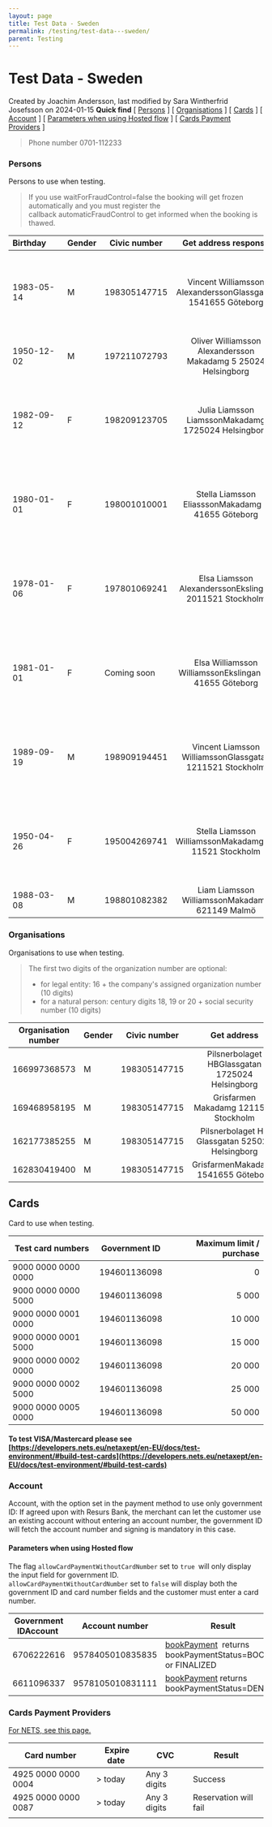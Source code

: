 ```yaml
---
layout: page
title: Test Data - Sweden
permalink: /testing/test-data---sweden/
parent: Testing
---
```



# Test Data - Sweden 
Created by Joachim Andersson, last modified by Sara Wintherfrid
Josefsson on 2024-01-15
**Quick find**
\[ [Persons](#testdatasweden-persons) \] \[
[Organisations](#testdatasweden-organisations) \] \[
[Cards](#testdatasweden-cards) \] \[ [Account](#testdatasweden-account)
\] \[ [Parameters when using Hosted
flow](#testdatasweden-parameterswhenusinghostedflow) \] \[ [Cards
Payment Providers](#testdatasweden-cardspaymentproviders) \]

> Phone number 0701-112233

### Persons
Persons to use when testing. 

> If you use waitForFraudControl=false the booking will get frozen
> automatically and you must register the
> callback automaticFraudControl to get informed when the booking is
> thawed.

| Birthday       | Gender | Civic number |                     Get address response                     |  [Simplified shop flow](/simplified-flow-api/)                                                                                                      | Merchant API                                                                                                                                                                                                              | Exception                                                         |
|----------------|--------|--------------|:------------------------------------------------------------:|---------------------------------------------------------------------------------------------------------------------------------------------------|---------------------------------------------------------------------------------------------------------------------------------------------------------------------------------------------------------------------------|-------------------------------------------------------------------|
| 1983-05-14     | M      | 198305147715 | Vincent Williamsson AlexanderssonGlassgatan 1541655 Göteborg | [bookPayment](/simplified-flow-api/bookpayment/) returns bookPaymentStatus=BOOKED or FINALIZED                                                                          | [Get payment](https://merchant-api.resurs.com/docs/v2/merchant_payments_v2#/Payment%20information/getPayment) returns status = ACCEPTEDCallback AUTHORIZED is received if callbacks are in use                            | Do not use this civic number when testing new- and existing card. |
| 1950-12-02     | M      | 197211072793 |   Oliver Williamsson Alexandersson Makadamg 5 25024 Helsingborg    | [bookPayment](/simplified-flow-api/bookpayment/) returns bookPaymentStatus=DENIED                                                                                       | [Get payment](https://merchant-api.resurs.com/docs/v2/merchant_payments_v2#/Payment%20information/getPayment) returns status =Callback REJECTED is received if callbacks are in use                                       |                                                                   |
| 1982-09-12     | F      | 198209123705 |     Julia Liamsson LiamssonMakadamg 1725024 Helsingborg      | [bookPayment](/simplified-flow-api/bookpayment/)  returns bookPaymentStatus=FROZENThe payment will never be unfrozen.                                                   | [Get payment](https://merchant-api.resurs.com/docs/v2/merchant_payments_v2#/Payment%20information/getPayment) returns status = FROZEN                                                                                     | Do not use this civic number when testing new- and existing card. |
| 1980-01-01     | F      | 198001010001 |      Stella Liamsson EliasssonMakadamg 3 41655 Göteborg      | [bookPayment](/simplified-flow-api/bookpayment/)  returns bookPaymentStatus=FROZENAfter 5 seconds the payment is **unfrozen.** Requires `waitForFraudControl=true`      | [Get payment](https://merchant-api.resurs.com/docs/v2/merchant_payments_v2#/Payment%20information/getPayment) returns status = FROZENAfter 5 seconds the payment is **unfrozen**.Requires handleFrozenPayments= true      | Do not use this civic number when testing new- and existing card. |
| 1978-01-06     | F      | 197801069241 |    Elsa Liamsson AlexanderssonEkslingan 2011521 Stockholm    | [bookPayment](/simplified-flow-api/bookpayment/)  returns bookPaymentStatus=FROZENAfter 5 seconds the payment is **annulled.**                                          | [Create payment](https://merchant-api.resurs.com/docs/v2/merchant_payments_v2#/Payment%20authorization/createPayment) returns status =After 5 seconds the payment is **annulled.**Requires handleFrozenPayments= true     | Do not use this civic number when testing new- and existing card. |
| 1981-01-01     | F      | Coming soon  |   Elsa Williamsson WilliamssonEkslingan 11 41655 Göteborg    | [bookPayment](/simplified-flow-api/bookpayment/) returns bookPaymentStatus=FROZENAfter 10 minutes the payment is **unfrozen.** Requires `waitForFraudControl=true`      | [Create payment](https://merchant-api.resurs.com/docs/v2/merchant_payments_v2#/Payment%20authorization/createPayment) returns status = After 10 minutes the payment is **unfrozen.**Requires handleFrozenPayments= true   | Do not use this civic number when testing new- and existing card. |
| 1989-09-19     | M      | 198909194451 |   Vincent Liamsson WilliamssonGlassgatan 1211521 Stockholm   | [bookPayment](/simplified-flow-api/bookpayment/) returns bookPaymentStatus=FROZENAfter 10 minutes the payment is **annulled.**                                          | [Create payment](https://merchant-api.resurs.com/docs/v2/merchant_payments_v2#/Payment%20authorization/createPayment) returns status = After 10 minutes the payment is **annulled.**Requires handleFrozenPayments= true   | Do not use this civic number when testing new- and existing card. |
| 1950-04-26     | F      | 195004269741 |    Stella Liamsson WilliamssonMakadamg 16 11521 Stockholm    | [bookPayment](/simplified-flow-api/bookpayment/) returns bookPaymentStatus=DENIED                                                                                       | [Create payment](https://merchant-api.resurs.com/docs/v2/merchant_payments_v2#/Payment%20authorization/createPayment) returns status =                                                                                    | Do not use this civic number when testing new- and existing card. |
| 1988-03-08     | M      | 198801082382 |        Liam Liamsson WilliamssonMakadamg 621149 Malmö        | customer got no cards/accounts which allow **new card/account**                                                                                   | customer got no cards/accounts which allow **new account**                                                                                                                                                                |                                                                   |

###  Organisations
Organisations to use when testing.

> The first two digits of the organization number are optional:
>   - for legal entity: 16 + the company's assigned organization number (10 digits)
>   - for a natural person: century digits 18, 19 or 20 + social security number (10 digits)

| Organisation number | Gender | Civic number |                   Get address                   | [Simplified shop flow](/simplified-flow-api/)                     | ~~Shop Flow~~ (deprecated)                             |
|---------------------|--------|--------------|:-----------------------------------------------:|-----------------------------------------------------------------|---------------------------------------------------------------------------------------------------------------------|
| 166997368573        | M      | 198305147715 | Pilsnerbolaget HBGlassgatan 1725024 Helsingborg |                                                                 |                                                                                                                     |
| 169468958195        | M      | 198305147715 |      Grisfarmen Makadamg 1211521 Stockholm      | [bookPayment](/simplified-flow-api/bookpayment/) returns bookPaymentStatus=DENIED     | submitLimitApplication returns decision=DENIED  |
| 162177385255        | M      | 198305147715 | Pilsnerbolaget HB Glassgatan 525024 Helsingborg |  [bookPayment](/simplified-flow-api/bookpayment/)   returns bookPaymentStatus=DENIED  | submitLimitApplication returns decision=TRIAL   |
| 162830419400        | M      | 198305147715 |       GrisfarmenMakadamg 1541655 Göteborg       |  [bookPayment](/simplified-flow-api/bookpayment/)  returns bookPaymentStatus=FROZEN   |                                                                                                                     |

## Cards
Card to use when testing.

| Test card numbers   | Government ID | Maximum limit / purchase |
|---------------------|---------------|-------------------------:|
| 9000 0000 0000 0000 | 194601136098  |                        0 |
| 9000 0000 0000 5000 | 194601136098  |                    5 000 |
| 9000 0000 0001 0000 | 194601136098  |                   10 000 |
| 9000 0000 0001 5000 | 194601136098  |                   15 000 |
| 9000 0000 0002 0000 | 194601136098  |                   20 000 |
| 9000 0000 0002 5000 | 194601136098  |                   25 000 |
| 9000 0000 0005 0000 | 194601136098  |                   50 000 |

#### To test VISA/Mastercard please see [https://developers.nets.eu/netaxept/en-EU/docs/test-environment/#build-test-cards](https://developers.nets.eu/netaxept/en-EU/docs/test-environment/#build-test-cards)

### Account
Account, with the option set in the payment method to use only
government ID: If agreed upon with Resurs Bank, the merchant can let the
customer use an existing account without entering an account number, the
government ID will fetch the account number and signing is mandatory in
this case.

#### Parameters when using Hosted flow
The flag `allowCardPaymentWithoutCardNumber` set to `true `will only
display the input field for government ID.  
`allowCardPaymentWithoutCardNumber` set to `false` will display both the
government ID and card number fields and the customer must enter a card
number.

| Government IDAccount  | Account number     | Result                                                                    |
|-----------------------|--------------------|---------------------------------------------------------------------------|
|  6706222616           |  9578405010835835  | [bookPayment](/simplified-flow-api/bookpayment/)  returns bookPaymentStatus=BOOKED or FINALIZED |
| 6611096337            | 9578105010831111   | [bookPayment](/simplified-flow-api/bookpayment/) returns bookPaymentStatus=DENIED               |

### Cards Payment Providers
[For NETS, see this page.](https://developers.nets.eu/netaxept/en-EU/docs/test-environment/)

| Card number         | Expire date  | CVC          | Result                |
|---------------------|--------------|--------------|-----------------------|
| 4925 0000 0000 0004 | \> today     | Any 3 digits | Success               |
| 4925 0000 0000 0087 | \> today     | Any 3 digits | Reservation will fail |
|                     |              |              |                       |

